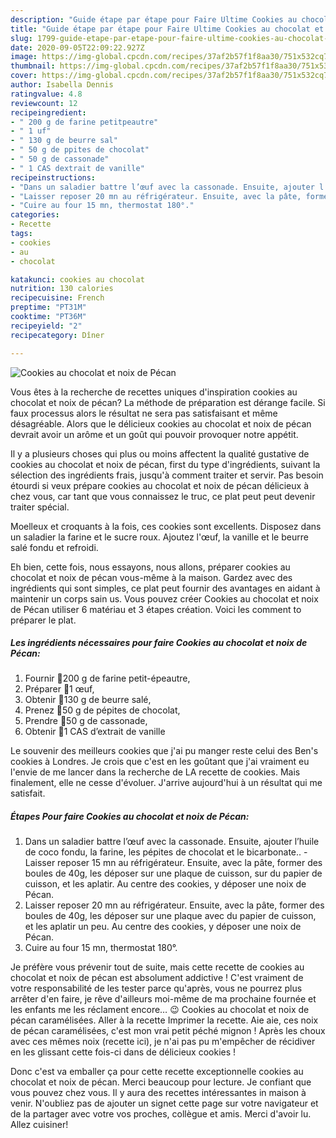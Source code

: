 ```yaml
---
description: "Guide étape par étape pour Faire Ultime Cookies au chocolat et noix de Pécan"
title: "Guide étape par étape pour Faire Ultime Cookies au chocolat et noix de Pécan"
slug: 1799-guide-etape-par-etape-pour-faire-ultime-cookies-au-chocolat-et-noix-de-pecan
date: 2020-09-05T22:09:22.927Z
image: https://img-global.cpcdn.com/recipes/37af2b57f1f8aa30/751x532cq70/cookies-au-chocolat-et-noix-de-pecan-photo-principale-de-la-recette.jpg
thumbnail: https://img-global.cpcdn.com/recipes/37af2b57f1f8aa30/751x532cq70/cookies-au-chocolat-et-noix-de-pecan-photo-principale-de-la-recette.jpg
cover: https://img-global.cpcdn.com/recipes/37af2b57f1f8aa30/751x532cq70/cookies-au-chocolat-et-noix-de-pecan-photo-principale-de-la-recette.jpg
author: Isabella Dennis
ratingvalue: 4.8
reviewcount: 12
recipeingredient:
- " 200 g de farine petitpeautre"
- " 1 uf"
- " 130 g de beurre sal"
- " 50 g de ppites de chocolat"
- " 50 g de cassonade"
- " 1 CAS dextrait de vanille"
recipeinstructions:
- "Dans un saladier battre l’œuf avec la cassonade. Ensuite, ajouter l’huile de coco fondu, la farine, les pépites de chocolat et le bicarbonate.. Laisser reposer 15 mn au réfrigérateur. Ensuite, avec la pâte, former des boules de 40g, les déposer sur une plaque de cuisson, sur du papier de cuisson, et les aplatir. Au centre des cookies, y déposer une noix de Pécan."
- "Laisser reposer 20 mn au réfrigérateur. Ensuite, avec la pâte, former des boules de 40g, les déposer sur une plaque avec du papier de cuisson, et les aplatir un peu. Au centre des cookies, y déposer une noix de Pécan."
- "Cuire au four 15 mn, thermostat 180°."
categories:
- Recette
tags:
- cookies
- au
- chocolat

katakunci: cookies au chocolat 
nutrition: 130 calories
recipecuisine: French
preptime: "PT31M"
cooktime: "PT36M"
recipeyield: "2"
recipecategory: Dîner

---
```



![Cookies au chocolat et noix de Pécan](https://img-global.cpcdn.com/recipes/37af2b57f1f8aa30/751x532cq70/cookies-au-chocolat-et-noix-de-pecan-photo-principale-de-la-recette.jpg)

Vous êtes à la recherche de recettes uniques d'inspiration cookies au chocolat et noix de pécan? La méthode de préparation est dérange facile. Si faux processus alors le résultat ne sera pas satisfaisant et même désagréable. Alors que le délicieux cookies au chocolat et noix de pécan devrait avoir un arôme et un goût qui pouvoir provoquer notre appétit.

Il y a plusieurs choses qui plus ou moins affectent la qualité gustative de cookies au chocolat et noix de pécan, first du type d'ingrédients, suivant la sélection des ingrédients frais, jusqu'à comment traiter et servir. Pas besoin étourdi si veux prépare cookies au chocolat et noix de pécan délicieux à chez vous, car tant que vous connaissez le truc, ce plat peut peut devenir traiter spécial.

Moelleux et croquants à la fois, ces cookies sont excellents. Disposez dans un saladier la farine et le sucre roux. Ajoutez l&#39;œuf, la vanille et le beurre salé fondu et refroidi.


Eh bien, cette fois, nous essayons, nous allons, préparer cookies au chocolat et noix de pécan vous-même à la maison. Gardez avec des ingrédients qui sont simples, ce plat peut fournir des avantages en aidant à maintenir un corps sain us. Vous pouvez créer Cookies au chocolat et noix de Pécan utiliser 6 matériau et 3 étapes création. Voici les comment to préparer le plat.

<!--inarticleads1-->

##### Les ingrédients nécessaires pour faire Cookies au chocolat et noix de Pécan:

1. Fournir  🔸200 g de farine petit-épeautre,
1. Préparer  🔸1 œuf,
1. Obtenir  🔸130 g de beurre salé,
1. Prenez  🔸50 g de pépites de chocolat,
1. Prendre  🔸50 g de cassonade,
1. Obtenir  🔸1 CAS d’extrait de vanille


Le souvenir des meilleurs cookies que j&#39;ai pu manger reste celui des Ben&#39;s cookies à Londres. Je crois que c&#39;est en les goûtant que j&#39;ai vraiment eu l&#39;envie de me lancer dans la recherche de LA recette de cookies. Mais finalement, elle ne cesse d&#39;évoluer. J&#39;arrive aujourd&#39;hui à un résultat qui me satisfait. 

<!--inarticleads2-->

##### Étapes Pour faire Cookies au chocolat et noix de Pécan:

1. Dans un saladier battre l’œuf avec la cassonade. Ensuite, ajouter l’huile de coco fondu, la farine, les pépites de chocolat et le bicarbonate.. - Laisser reposer 15 mn au réfrigérateur. Ensuite, avec la pâte, former des boules de 40g, les déposer sur une plaque de cuisson, sur du papier de cuisson, et les aplatir. Au centre des cookies, y déposer une noix de Pécan.
1. Laisser reposer 20 mn au réfrigérateur. Ensuite, avec la pâte, former des boules de 40g, les déposer sur une plaque avec du papier de cuisson, et les aplatir un peu. Au centre des cookies, y déposer une noix de Pécan.
1. Cuire au four 15 mn, thermostat 180°.


Je préfère vous prévenir tout de suite, mais cette recette de cookies au chocolat et noix de pécan est absolument addictive ! C&#39;est vraiment de votre responsabilité de les tester parce qu&#39;après, vous ne pourrez plus arrêter d&#39;en faire, je rêve d&#39;ailleurs moi-même de ma prochaine fournée et les enfants me les réclament encore… 😉 Cookies au chocolat et noix de pécan caramélisées. Aller à la recette Imprimer la recette. Aie aie, ces noix de pécan caramélisées, c&#39;est mon vrai petit péché mignon ! Après les choux avec ces mêmes noix (recette ici), je n&#39;ai pas pu m&#39;empêcher de récidiver en les glissant cette fois-ci dans de délicieux cookies ! 


Donc c'est va emballer ça pour cette recette exceptionnelle cookies au chocolat et noix de pécan. Merci beaucoup pour lecture. Je confiant que vous pouvez chez vous. Il y aura des recettes  intéressantes in maison à venir. N'oubliez pas de ajouter un signet cette page sur votre navigateur et de la partager avec votre vos proches, collègue et amis. Merci d'avoir lu. Allez cuisiner!
